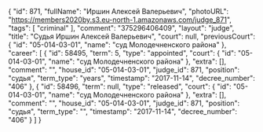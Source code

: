 {
    "id": 871,
    "fullName": "Иршин Алексей Валерьевич",
    "photoURL": "https://members2020by.s3.eu-north-1.amazonaws.com/judge_871",
    "tags": [
        "criminal"
    ],
    "comment": "375296406409",
    "layout": "judge",
    "title": "Судья Иршин Алексей Валерьевич",
    "court": null,
    "previousCourt": {
        "id": "05-014-03-01",
        "name": "суд Молодечненского района"
    },
    "career": [
        {
            "id": 58495,
            "term": 5,
            "type": "appointed",
            "court": {
                "id": "05-014-03-01",
                "name": "суд Молодечненского района"
            },
            "extra": [],
            "comment": "",
            "house_id": "05-014-03-01",
            "judge_id": 871,
            "position": "судья",
            "term_type": "years",
            "timestamp": "2017-11-14",
            "decree_number": "406"
        },
        {
            "id": 58496,
            "term": null,
            "type": "released",
            "court": {
                "id": "05-014-03-01",
                "name": "суд Молодечненского района"
            },
            "extra": [],
            "comment": "",
            "house_id": "05-014-03-01",
            "judge_id": 871,
            "position": "судья",
            "term_type": "",
            "timestamp": "2017-11-14",
            "decree_number": "406"
        }
    ]
}